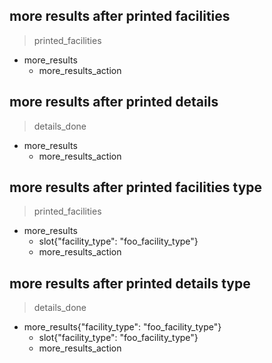 ## more results after printed facilities
> printed_facilities
* more_results
    - more_results_action

## more results after printed details
> details_done
* more_results
    - more_results_action

## more results after printed facilities type
> printed_facilities
* more_results
    - slot{"facility_type": "foo_facility_type"}
    - more_results_action

## more results after printed details type
> details_done
* more_results{"facility_type": "foo_facility_type"}
    - slot{"facility_type": "foo_facility_type"}
    - more_results_action

